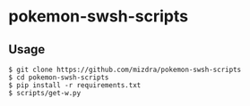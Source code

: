 # pokemon-swsh-scripts

## Usage
```
$ git clone https://github.com/mizdra/pokemon-swsh-scripts
$ cd pokemon-swsh-scripts
$ pip install -r requirements.txt
$ scripts/get-w.py
```
